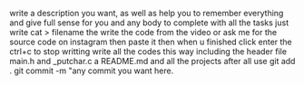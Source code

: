write a description you want, as well as help you to remember everything and give full sense for you and any body to complete with all the tasks just write cat > filename the write the code from the video or ask me for the source code on instagram then paste it then when u finished click enter the ctrl+c to stop writting write all the codes this way including the header file main.h and _putchar.c a README.md and all the projects after all use git add . git commit -m "any commit you want here.
